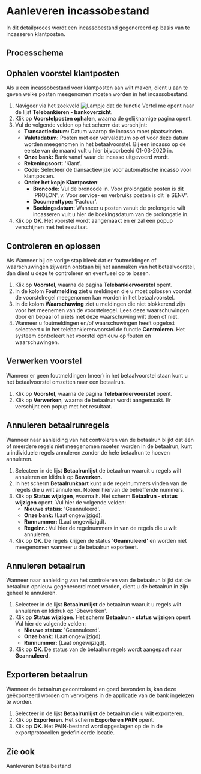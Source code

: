 # Aanleveren incassobestand

In dit detailproces wordt een incassobestand gegenereerd op basis van te incasseren klantposten.

## Processchema

## Ophalen voorstel klantposten

Als u een incassobestand voor klantposten aan wilt maken, dient u aan te geven welke posten meegenomen moeten worden in het incassobestand. 

1. Navigeer via het zoekveld ![Lampje dat de functie Vertel me opent](https://docs.microsoft.com/nl-NL/dynamics365/business-central/media/ui-search/search_small.png "Vertel me wat u wilt doen")  naar de lijst **Telebankieren - bankoverzicht**.
2. Klik op **Voorstelposten ophalen**, waarna de gelijknamige pagina opent.
3. Vul de volgende velden op het scherm dat verschijnt:
	* **Transactiedatum:** Datum waarop de incasso moet plaatsvinden.
	* **Valutadatum:** Posten met een vervaldatum op of voor deze datum worden meegenomen in het betaalvoorstel. Bij een incasso op de eerste van de maand vult u hier bijvoorbeeld 01-03-2020 in. 
	* **Onze bank:** Bank vanaf waar de incasso uitgevoerd wordt.
	* **Rekeningsoort:** 'Klant'.
	* **Code:** Selecteer de transactiewijze voor automatische incasso voor klantposten.
	* **Onder het kopje Klantposten**:
		* **Broncode:** Vul de broncode in. Voor prolongatie posten is dit 'PROLON', v. Voor service- en verbruiks posten is dit 'e SENV'.
		* **Documenttype:** 'Factuur'.
		* 	**Boekingsdatum:** Wanneer u posten vanuit de prolongatie wilt incasseren vult u hier de boekingsdatum van de prolongatie in. 
4. Klik op **OK**. Het voorstel wordt aangemaakt en er zal een popup verschijnen met het resultaat.

## Controleren en oplossen

Als Wanneer bij de vorige stap bleek dat er foutmeldingen of waarschuwingen zijwaren ontstaan bij het aanmaken van het betaalvoorstel, dan dient u deze te controleren en eventueel op te lossen. 

1. Klik op **Voorstel**, waarna de pagina **Telebankiervoorstel** opent.
2. In de kolom **Foutmelding** ziet u meldingen die u moet oplossen voordat de voorstelregel meegenomen kan worden in het betaalvoorstel.
3. In de kolom **Waarschuwing** ziet u meldingen die niet blokkerend zijn voor het meenemen van de voorstelregel. Lees deze waarschuwingen door en bepaal of u iets met deze waarschuwing wilt doen of niet. 
4. Wanneer u foutmeldingen en/of waarschuwingen heeft opgelost selecteert u in het telebankierenvoorstel de functie **Controleren**. Het systeem controleert het voorstel opnieuw op fouten en waarschuwingen. 

## Verwerken voorstel

Wanneer er geen foutmeldingen (meer) in het betaalvoorstel staan kunt u het betaalvoorstel omzetten naar een betaalrun. 

1. Klik op **Voorstel**, waarna de pagina **Telebankiervoorstel** opent.
2. Klik op **Verwerken**, waarna de betaalrun wordt aangemaakt. Er verschijnt een popup met het resultaat. 

## Annuleren betaalrunregels

Wanneer naar aanleiding van het controleren van de betaalrun blijkt dat één of meerdere regels niet meegenomen moeten worden in de betaalrun, kunt u individuele regels annuleren zonder de hele betaalrun te hoeven annuleren. 

1. Selecteer in de lijst **Betaalrunlijst** de betaalrun waaruit u regels wilt annuleren en klidruk op **Bewerken.** 
2. In het scherm **Betaalrunkaart** kunt u de regelnummers vinden van de regels die u wilt annuleren. Noteer hiervan de betreffende nummers. 
3. Klik op **Status wijzigen**, waarna h. Het scherm **Betaalrun - status wijzigen** opent. Vul hier de volgende velden:
	* **Nieuwe status:** 'Geannuleerd'.
	* **Onze bank:** (Laat ongewijzigd).
	* **Runnummer:** (Laat ongewijzigd).
	* **Regelnr.:** Vul hier de regelnummers in van de regels die u wilt annuleren.
4. Klik op **OK**. De regels krijgen de status '**Geannuleerd'** en worden niet meegenomen wanneer u de betaalrun exporteert. 

## Annuleren betaalrun

Wanneer naar aanleiding van het controleren van de betaalrun blijkt dat de betaalrun opnieuw gegenereerd moet worden, dient u de betaalrun in zijn geheel te annuleren. 

 1. Selecteer in de lijst **Betaalrunlijst** de betaalrun waaruit u regels wilt annuleren en klidruk op 'Bbewerken'. 
 2. Klik op **Status wijzigen**. Het scherm **Betaalrun - status wijzigen** opent. Vul hier de volgende velden:
	* **Nieuwe status:** 'Geannuleerd'.
	* **Onze bank:** (Laat ongewijzigd).
	* **Runnummer:** (Laat ongewijzigd).
  4. Klik op **OK**. De status van de betaalrunregels wordt aangepast naar **Geannuleerd**.  

## Exporteren betaalrun

Wanneer de betaalrun gecontroleerd en goed bevonden is, kan deze geëxporteerd worden om vervolgens in de applicatie van de bank ingelezen te worden. 

 1. Selecteer in de lijst **Betaalrunlijst** de betaalrun die u wilt exporteren. 
 2.  Klik op **Exporteren**. Het scherm **Exporteren PAIN** opent. 
 3. Klik op **OK**. Het PAIN-bestand word opgeslagen op de in de exportprotocollen gedefinieerde locatie.

## Zie ook
Aanleveren betaalbestand  

<!--stackedit_data:
eyJoaXN0b3J5IjpbMTM3NTQ0NzMxMyw2NTMxNTY1NDQsLTc2NT
QwNzAzNV19
-->